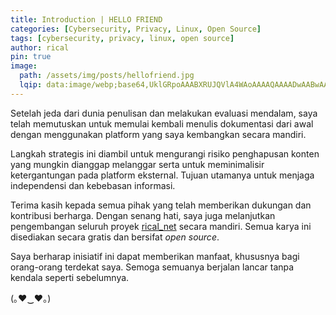 ```yaml
---
title: Introduction | HELLO FRIEND
categories: [Cybersecurity, Privacy, Linux, Open Source]
tags: [cybersecurity, privacy, linux, open source]
author: rical
pin: true
image:
  path: /assets/img/posts/hellofriend.jpg
  lqip: data:image/webp;base64,UklGRpoAAABXRUJQVlA4WAoAAAAQAAAADwAABwAAQUxQSDIAAAARL0AmbZurmr57yyIiqE8oiG0bejIYEQTgqiDA9vqnsUSI6H+oAERp2HZ65qP/VIAWAFZQOCBCAAAA8AEAnQEqEAAIAAVAfCWkAALp8sF8rgRgAP7o9FDvMCkMde9PK7euH5M1m6VWoDXf2FkP3BqV0ZYbO6NA/VFIAAAA
---
```


Setelah jeda dari dunia penulisan dan melakukan evaluasi mendalam, saya telah memutuskan untuk memulai kembali menulis dokumentasi dari awal dengan menggunakan platform yang saya kembangkan secara mandiri.

Langkah strategis ini diambil untuk mengurangi risiko penghapusan konten yang mungkin dianggap melanggar serta untuk meminimalisir ketergantungan pada platform eksternal. Tujuan utamanya untuk menjaga independensi dan kebebasan informasi.

Terima kasih kepada semua pihak yang telah memberikan dukungan dan kontribusi berharga. Dengan senang hati, saya juga melanjutkan pengembangan seluruh proyek [rical_net](https://risnandapascal.github.io/) secara mandiri. Semua karya ini disediakan secara gratis dan bersifat *open source*.

Saya berharap inisiatif ini dapat memberikan manfaat, khususnya bagi orang-orang terdekat saya. Semoga semuanya berjalan lancar tanpa kendala seperti sebelumnya. 

(｡♥‿♥｡)